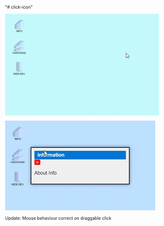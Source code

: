 "# click-icon"

![App Image](webOS.gif)

![App Image2](os2.gif)

Update: Mouse behaviour correct on draggable click
